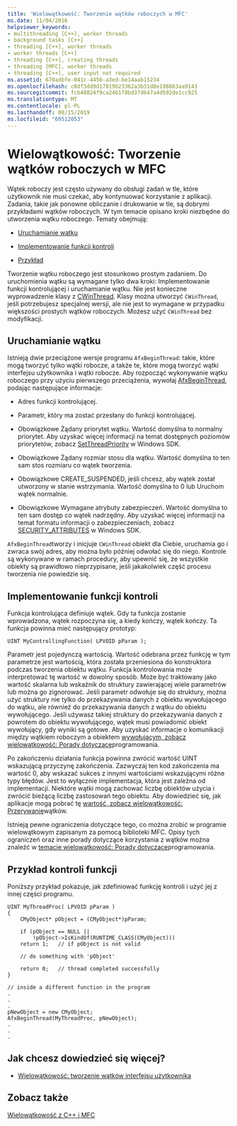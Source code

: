```yaml
---
title: 'Wielowątkowość: Tworzenie wątków roboczych w MFC'
ms.date: 11/04/2016
helpviewer_keywords:
- multithreading [C++], worker threads
- background tasks [C++]
- threading [C++], worker threads
- worker threads [C++]
- threading [C++], creating threads
- threading [MFC], worker threads
- threading [C++], user input not required
ms.assetid: 670adbfe-041c-4450-a3ed-be14aab15234
ms.openlocfilehash: c8df3dd9d17819b23362a3b31d8e198883aa9143
ms.sourcegitcommit: fcb48824f9ca24b1f8bd37d647a4d592de1cc925
ms.translationtype: MT
ms.contentlocale: pl-PL
ms.lasthandoff: 08/15/2019
ms.locfileid: "69512053"
---
```

# <a name="multithreading-creating-worker-threads-in-mfc"></a>Wielowątkowość: Tworzenie wątków roboczych w MFC

Wątek roboczy jest często używany do obsługi zadań w tle, które użytkownik nie musi czekać, aby kontynuować korzystanie z aplikacji. Zadania, takie jak ponowne obliczanie i drukowanie w tle, są dobrymi przykładami wątków roboczych. W tym temacie opisano kroki niezbędne do utworzenia wątku roboczego. Tematy obejmują:

- [Uruchamianie wątku](#_core_starting_the_thread)

- [Implementowanie funkcji kontroli](#_core_implementing_the_controlling_function)

- [Przykład](#_core_controlling_function_example)

Tworzenie wątku roboczego jest stosunkowo prostym zadaniem. Do uruchomienia wątku są wymagane tylko dwa kroki: Implementowanie funkcji kontrolującej i uruchamianie wątku. Nie jest konieczne wyprowadzenie klasy z [CWinThread](../mfc/reference/cwinthread-class.md). Klasy można utworzyć `CWinThread`, jeśli potrzebujesz specjalnej wersji, ale nie jest to wymagane w przypadku większości prostych wątków roboczych. Możesz użyć `CWinThread` bez modyfikacji.

##  <a name="_core_starting_the_thread"></a>Uruchamianie wątku

Istnieją dwie przeciążone wersje programu `AfxBeginThread`: takie, które mogą tworzyć tylko wątki robocze, a także te, które mogą tworzyć wątki interfejsu użytkownika i wątki robocze. Aby rozpocząć wykonywanie wątku roboczego przy użyciu pierwszego przeciążenia, wywołaj [AfxBeginThread](../mfc/reference/application-information-and-management.md#afxbeginthread), podając następujące informacje:

- Adres funkcji kontrolującej.

- Parametr, który ma zostać przesłany do funkcji kontrolującej.

- Obowiązkowe Żądany priorytet wątku. Wartość domyślna to normalny priorytet. Aby uzyskać więcej informacji na temat dostępnych poziomów priorytetów, zobacz [SetThreadPriority](/windows/win32/api/processthreadsapi/nf-processthreadsapi-setthreadpriority) w Windows SDK.

- Obowiązkowe Żądany rozmiar stosu dla wątku. Wartość domyślna to ten sam stos rozmiaru co wątek tworzenia.

- Obowiązkowe CREATE_SUSPENDED, jeśli chcesz, aby wątek został utworzony w stanie wstrzymania. Wartość domyślna to 0 lub Uruchom wątek normalnie.

- Obowiązkowe Wymagane atrybuty zabezpieczeń. Wartość domyślna to ten sam dostęp co wątek nadrzędny. Aby uzyskać więcej informacji na temat formatu informacji o zabezpieczeniach, zobacz [SECURITY_ATTRIBUTES](/previous-versions/windows/desktop/legacy/aa379560\(v=vs.85\)) w Windows SDK.

`AfxBeginThread`tworzy i inicjuje `CWinThread` obiekt dla Ciebie, uruchamia go i zwraca swój adres, aby można było później odwołać się do niego. Kontrole są wykonywane w ramach procedury, aby upewnić się, że wszystkie obiekty są prawidłowo nieprzypisane, jeśli jakakolwiek część procesu tworzenia nie powiedzie się.

##  <a name="_core_implementing_the_controlling_function"></a>Implementowanie funkcji kontroli

Funkcja kontrolująca definiuje wątek. Gdy ta funkcja zostanie wprowadzona, wątek rozpoczyna się, a kiedy kończy, wątek kończy. Ta funkcja powinna mieć następujący prototyp:

```
UINT MyControllingFunction( LPVOID pParam );
```

Parametr jest pojedynczą wartością. Wartość odebrana przez funkcję w tym parametrze jest wartością, która została przeniesiona do konstruktora podczas tworzenia obiektu wątku. Funkcja kontrolowania może interpretować tę wartość w dowolny sposób. Może być traktowany jako wartość skalarna lub wskaźnik do struktury zawierającej wiele parametrów lub można go zignorować. Jeśli parametr odwołuje się do struktury, można użyć struktury nie tylko do przekazywania danych z obiektu wywołującego do wątku, ale również do przekazywania danych z wątku do obiektu wywołującego. Jeśli używasz takiej struktury do przekazywania danych z powrotem do obiektu wywołującego, wątek musi powiadomić obiekt wywołujący, gdy wyniki są gotowe. Aby uzyskać informacje o komunikacji między wątkiem roboczym a obiektem [wywołującym, zobacz wielowątkowość: Porady dotyczące](multithreading-programming-tips.md)programowania.

Po zakończeniu działania funkcja powinna zwrócić wartość UINT wskazującą przyczynę zakończenia. Zazwyczaj ten kod zakończenia ma wartość 0, aby wskazać sukces z innymi wartościami wskazującymi różne typy błędów. Jest to wyłącznie implementacja, która jest zależna od implementacji. Niektóre wątki mogą zachować liczbę obiektów użycia i zwrócić bieżącą liczbę zastosowań tego obiektu. Aby dowiedzieć się, jak aplikacje mogą pobrać tę [wartość, zobacz wielowątkowość: Przerywanie](multithreading-terminating-threads.md)wątków.

Istnieją pewne ograniczenia dotyczące tego, co można zrobić w programie wielowątkowym zapisanym za pomocą biblioteki MFC. Opisy tych ograniczeń oraz inne porady dotyczące korzystania z wątków można znaleźć w [temacie wielowątkowość: Porady dotyczące](multithreading-programming-tips.md)programowania.

##  <a name="_core_controlling_function_example"></a>Przykład kontroli funkcji

Poniższy przykład pokazuje, jak zdefiniować funkcję kontroli i użyć jej z innej części programu.

```
UINT MyThreadProc( LPVOID pParam )
{
    CMyObject* pObject = (CMyObject*)pParam;

    if (pObject == NULL ||
        !pObject->IsKindOf(RUNTIME_CLASS(CMyObject)))
    return 1;   // if pObject is not valid

    // do something with 'pObject'

    return 0;   // thread completed successfully
}

// inside a different function in the program
.
.
.
pNewObject = new CMyObject;
AfxBeginThread(MyThreadProc, pNewObject);
.
.
.
```

## <a name="what-do-you-want-to-know-more-about"></a>Jak chcesz dowiedzieć się więcej?

- [Wielowątkowość: tworzenie wątków interfejsu użytkownika](multithreading-creating-user-interface-threads.md)

## <a name="see-also"></a>Zobacz także

[Wielowątkowość z C++ i MFC](multithreading-with-cpp-and-mfc.md)
